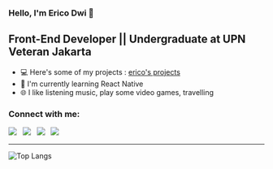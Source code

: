 ### Hello, I'm Erico Dwi 👋 

## Front-End Developer || Undergraduate at UPN Veteran Jakarta

- 💻 Here's some of my projects : [erico's projects][projects]
- 🌱 I'm currently learning React Native
- 🌐 I like listening music, play some video games, travelling

### Connect with me:

[<img src="https://img.icons8.com/fluency/48/000000/gmail-new.png"/>][gmail] &nbsp;
[<img src="https://img.icons8.com/fluency/48/000000/instagram-new.png"/>][instagram] &nbsp;
[<img src="https://img.icons8.com/color/48/000000/tiktok--v1.png"/>][tiktok] &nbsp;
[<img src="https://img.icons8.com/color/48/000000/linkedin.png"/>][linkedin] &nbsp;


---
![Top Langs](https://github-readme-stats.vercel.app/api/top-langs/?username=ericodwr&theme=radical)















<!-- Links -->

[instagram]: https://instagram.com/ericodwr
[linkedin]: https://www.linkedin.com/in/ericodwir/
[tiktok]: https://www.tiktok.com/@ocirex
[gmail]: https://mail.google.com/mail/u/0/?to=erikodwirosadi12@gmail.com&fs=1&tf=cm
[projects]: ''
